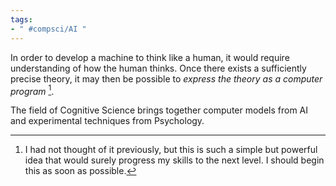 ```yaml
---
tags: 
- " #compsci/AI "
---
```


In order to develop a machine to think like a human, it would require understanding of how the human thinks. Once there exists a sufficiently precise theory, it may then be possible to *express the theory as a computer program* [^1].

The field of Cognitive Science brings together computer models from AI and experimental techniques from Psychology.

[^1]: I had not thought of it previously, but this is such a simple but powerful idea that would surely progress my skills to the next level. I should begin this as soon as possible. 